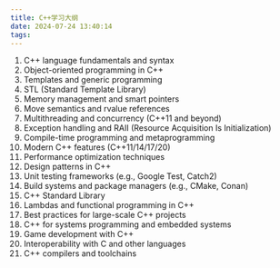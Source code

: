 ```yaml
---
title: C++学习大纲
date: 2024-07-24 13:40:14
tags:
---
```

1. C++ language fundamentals and syntax
2. Object-oriented programming in C++
3. Templates and generic programming
4. STL (Standard Template Library)
5. Memory management and smart pointers
6. Move semantics and rvalue references
7. Multithreading and concurrency (C++11 and beyond)
8. Exception handling and RAII (Resource Acquisition Is Initialization)
9. Compile-time programming and metaprogramming
10. Modern C++ features (C++11/14/17/20)
11. Performance optimization techniques
12. Design patterns in C++
13. Unit testing frameworks (e.g., Google Test, Catch2)
14. Build systems and package managers (e.g., CMake, Conan)
15. C++ Standard Library
16. Lambdas and functional programming in C++
17. Best practices for large-scale C++ projects
18. C++ for systems programming and embedded systems
19. Game development with C++
20. Interoperability with C and other languages
21. C++ compilers and toolchains
